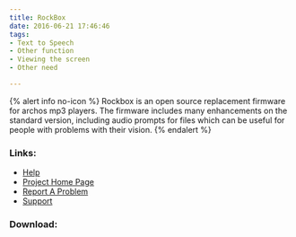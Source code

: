 ```yaml
---
title: RockBox
date: 2016-06-21 17:46:46
tags: 
- Text to Speech
- Other function
- Viewing the screen
- Other need

---
```


{% alert info no-icon %}
Rockbox is an open source replacement firmware for archos mp3 players.  The firmware includes many enhancements on the standard version, including audio prompts for files which can be useful for people with problems with their vision.
{% endalert %}

<!-- more -->



### Links:
- <a href="http://www.rockbox.org/twiki/bin/view/Main/DocsIndex">Help</a>
- <a href="http://www.rockbox.org/">Project Home Page</a>
- <a href="http://www.rockbox.org/tracker/index.php?type=2">Report A Problem</a>
- <a href="http://cool.haxx.se/mailman/listinfo/rockbox">Support</a>

### Download:  